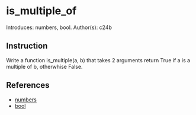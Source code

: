 # is_multiple_of
Introduces: numbers, bool.
Author(s): c24b

## Instruction

Write a function is_multiple(a, b) that takes 2 arguments return True
if a is a multiple of b, otherwhise False.

## References
 - [numbers](https://docs.python.org/3/tutorial/introduction.html#numbers)
 - [bool](https://docs.python.org/3/library/stdtypes.html#boolean-operations-and-or-not)
